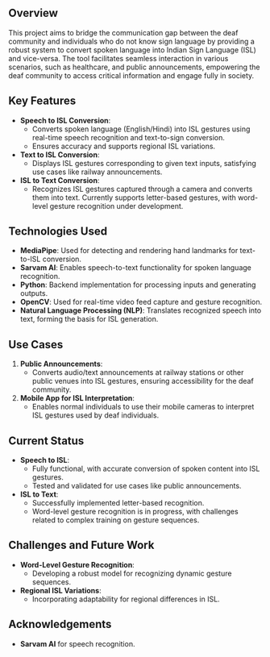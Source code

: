 ## Overview
This project aims to bridge the communication gap between the deaf community and individuals who do not know sign language by providing a robust system to convert spoken language into Indian Sign Language (ISL) and vice-versa. The tool facilitates seamless interaction in various scenarios, such as healthcare, and public announcements, empowering the deaf community to access critical information and engage fully in society.

## Key Features
- **Speech to ISL Conversion**:
  - Converts spoken language (English/Hindi) into ISL gestures using real-time speech recognition and text-to-sign conversion.
  - Ensures accuracy and supports regional ISL variations.
- **Text to ISL Conversion**:
  - Displays ISL gestures corresponding to given text inputs, satisfying use cases like railway announcements.
- **ISL to Text Conversion**:
  - Recognizes ISL gestures captured through a camera and converts them into text. Currently supports letter-based gestures, with word-level gesture recognition under development.

## Technologies Used
- **MediaPipe**: Used for detecting and rendering hand landmarks for text-to-ISL conversion.
- **Sarvam AI**: Enables speech-to-text functionality for spoken language recognition.
- **Python**: Backend implementation for processing inputs and generating outputs.
- **OpenCV**: Used for real-time video feed capture and gesture recognition.
- **Natural Language Processing (NLP)**: Translates recognized speech into text, forming the basis for ISL generation.

## Use Cases
1. **Public Announcements**:
   - Converts audio/text announcements at railway stations or other public venues into ISL gestures, ensuring accessibility for the deaf community.
2. **Mobile App for ISL Interpretation**:
   - Enables normal individuals to use their mobile cameras to interpret ISL gestures used by deaf individuals.

## Current Status
- **Speech to ISL**:
  - Fully functional, with accurate conversion of spoken content into ISL gestures.
  - Tested and validated for use cases like public announcements.
- **ISL to Text**:
  - Successfully implemented letter-based recognition.
  - Word-level gesture recognition is in progress, with challenges related to complex training on gesture sequences.


## Challenges and Future Work
- **Word-Level Gesture Recognition**:
  - Developing a robust model for recognizing dynamic gesture sequences.
- **Regional ISL Variations**:
  - Incorporating adaptability for regional differences in ISL.

## Acknowledgements
- **Sarvam AI** for speech recognition.
